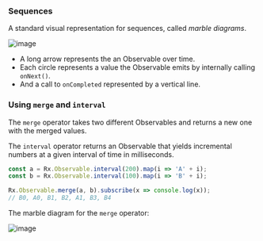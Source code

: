 ### Sequences

A standard visual representation for sequences, called *marble diagrams*.

![image](https://github.com/evturn/rxjs-md/blob/master/assets/images/001)

* A long arrow represents the an Observable over time.
* Each circle represents a value the Observable emits by internally calling `onNext()`.
* And a call to `onCompleted` represented by a vertical line.

### Using `merge` and `interval`

The `merge` operator takes two different Observables and returns a new one with the merged values.

The `interval` operator returns an Observable that yields incremental numbers at a given interval of time in milliseconds.

```javascript
const a = Rx.Observable.interval(200).map(i => 'A' + i);
const b = Rx.Observable.interval(100).map(i => 'B' + i);

Rx.Observable.merge(a, b).subscribe(x => console.log(x));
// B0, A0, B1, B2, A1, B3, B4
```

The marble diagram for the `merge` operator:

![image](https://github.com/evturn/rxjs-md/blob/master/assets/images/002)